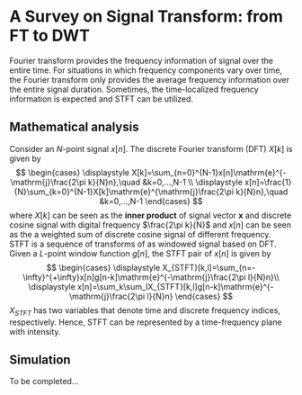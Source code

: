 # A Survey on Signal Transform: from FT to DWT

Fourier transform provides the frequency information of signal over the entire time. For situations in which frequency components vary over time, the Fourier transform only provides the average frequency information over the entire signal duration. Sometimes, the time-localized frequency information is expected and STFT can be utilized. 

## Mathematical analysis

Consider an $N$-point signal $x[n]$. The discrete Fourier transform (DFT) $X[k]$ is given by
$$
\begin{cases}
\displaystyle X[k]=\sum_{n=0}^{N-1}x[n]\mathrm{e}^{-\mathrm{j}\frac{2\pi k}{N}n},\quad &k=0,...,N-1
\\
\displaystyle x[n]=\frac{1}{N}\sum_{k=0}^{N-1}X[k]\mathrm{e}^{\mathrm{j}\frac{2\pi k}{N}n},\quad &k=0,...,N-1
\end{cases}
$$
where $X[k]$ can be seen as the **inner product** of signal vector $\boldsymbol{x}$ and discrete cosine signal with digital frequency $\frac{2\pi k}{N}$ and $x[n]$ can be seen as the a weighted sum of discrete cosine signal of different frequency. STFT is a sequence of transforms of as windowed signal based on DFT. Given a $L$-point window function $g[n]$, the STFT pair of $x[n]$ is given by 
$$
\begin{cases}
\displaystyle X_{STFT}[k,l]=\sum_{n=-\infty}^{+\infty}x[n]g[n-k]\mathrm{e}^{-\mathrm{j}\frac{2\pi l}{N}n}\\
\displaystyle x[n]=\sum_k\sum_lX_{STFT}[k,l]g[n-k]\mathrm{e}^{-\mathrm{j}\frac{2\pi l}{N}n}
\end{cases}
$$
$X_{STFT}$ has two variables that denote time and discrete frequency indices, respectively. Hence, STFT can be represented by a time-frequency plane with intensity.

## Simulation

To be completed...